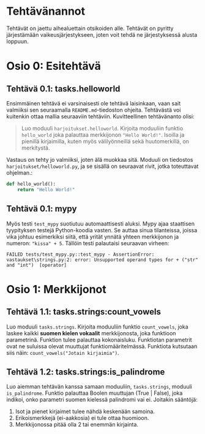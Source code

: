 # Tehtävänannot

Tehtävät on jaettu aihealuettain otsikoiden alle. Tehtävät on pyritty järjestämään vaikeusjärjestykseen, joten voit tehdä ne järjestyksessä alusta loppuun.

# Osio 0: Esitehtävä

## Tehtävä 0.1: tasks.helloworld

Ensimmäinen tehtävä ei varsinaisesti ole tehtävä laisinkaan, vaan sait valmiiksi sen seuraamalla `README.md`-tiedoston ohjeita. Tehtävästä voi kuitenkin ottaa mallia seuraaviin tehtäviin. Kuvitteellinen tehtävänanto olisi:

> Luo moduuli `harjoitukset.helloworld`. Kirjoita moduuliin funktio `hello_world` joka palauttaa merkkijonon `"Hello World!"`. Isoilla ja pienillä kirjaimilla, kuten myös välilyönneillä sekä huutomerkillä, on merkitystä.

Vastaus on tehty jo valmiiksi, joten älä muokkaa sitä. Moduuli on tiedostos `harjoitukset/helloworld.py`, ja se sisällä on seuraavat rivit, jotka toteuttavat ohjelman.:
```python
def hello_world():
    return "Hello World!"
```

## Tehtävä 0.1: mypy

Myös testi `test_mypy` suotiutuu automaattisesti aluksi. Mypy ajaa staattisen tyypityksen testejä Python-koodia vasten. Se auttaa sinua tilanteissa, joissa vika johtuu esimerkiksi siitä, että yrität ynnätä yhteen merkkijonon ja numeron: `"kissa" + 5`. Tällöin testi palautaisi seuraavan virheen:

```log
FAILED tests/test_mypy.py::test_mypy - AssertionError: vastaukset\strings.py:2: error: Unsupported operand types for + ("str" and "int")  [operator]
```

# Osio 1: Merkkijonot

## Tehtävä 1.1: tasks.strings:count_vowels

Luo moduuli `tasks.strings`. Kirjoita moduuliin funktio `count_vowels`, joka laskee kaikki **suomen kielen vokaalit** merkkijonosta, joka funktioon parametrinä. Funktion tulee palauttaa kokonaisluku. Funktiotan parametrit ovat ne suluissa olevat muuttujat funktiomääritelmässä. Funktiota kutsutaan siis näin: `count_vowels("Jotain kirjaimia")`.

## Tehtävä 1.2: tasks.strings:is_palindrome

Luo aiemman tehtävän kanssa samaan moduuliin, `tasks.strings`, moduuli `is_palindrome`. Funktio palauttaa Boolen muuttujan (True | False), joka indikoi, onko parametri suomen kielessä palindromi vai ei. Joitakin sääntöjä:

1. Isot ja pienet kirjaimet tulee nähdä keskenään samoina.
2. Erikoismerkkejä (ei-aakkosia) ei tule ottaa huomioon.
3. Merkkijonossa pitää olla 2 tai enemmän kirjainta.